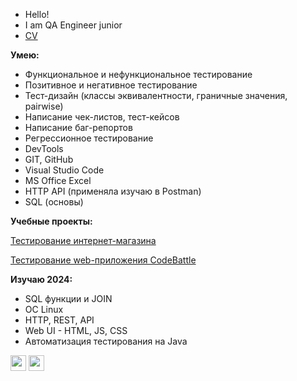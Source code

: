 - Hello!
- I am QA Engineer junior
- [CV](https://docs.google.com/document/d/1vFF_LdyqR0e-VaM2zAjMWQPhediHXYUqgkpZVNqwtu0/edit?usp=drive_link)

__Умею:__
- Функциональное и нефункциональное тестирование
- Позитивное и негативное тестирование
- Тест-дизайн (классы эквивалентности, граничные значения, pairwise)
- Написание чек-листов, тест-кейсов
- Написание баг-репортов
- Регрессионное тестирование
- DevTools
- GIT, GitHub
- Visual Studio Code
- MS Office Excel
- HTTP API (применяла изучаю в Postman)
- SQL (основы)

__Учебные проекты:__

[Тестирование интернет-магазина](https://github.com/annaalexan/qa-engineer-project-84)

[Тестирование web-приложения CodeBattle](https://github.com/annaalexan/qa-engineer-project-85)

__Изучаю 2024:__
- SQL функции и JOIN
- ОС Linux
- HTTP, REST, API
- Web UI - HTML, JS, CSS
- Автоматизация тестирования на Java
<div id="header" align="left">
  <img src="https://cdn.jsdelivr.net/gh/devicons/devicon/icons/html5/html5-original.svg" width="25"/>
  <img src="https://cdn.jsdelivr.net/gh/devicons/devicon/icons/css3/css3-original.svg" width="25"/>
</div>

